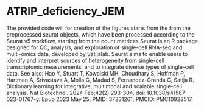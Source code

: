 # ATRIP_deficiency_JEM

The provided code will for creation of the figures starts from the from the 
preprocessed seurat objects, which have been processed according to the Seurat v5 workflow, starting from the
count matrices.Seurat is an R package designed for QC, analysis, and
exploration of single-cell RNA-seq and multi-omics data, developed by
Satijalab. Seurat aims to enable users to identify and interpret sources of
heterogeneity from single-cell transcriptomic measurements, and to integrate
diverse types of single-cell data. See also: Hao Y, Stuart T, Kowalski MH,
Choudhary S, Hoffman P, Hartman A, Srivastava A, Molla G, Madad S,
Fernandez-Granda C, Satija R. Dictionary learning for integrative, multimodal
and scalable single-cell analysis. Nat Biotechnol. 2024 Feb;42(2):293-304.
doi: 10.1038/s41587-023-01767-y. Epub 2023 May 25. PMID: 37231261; PMCID:
PMC10928517.
